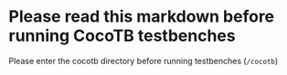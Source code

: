 # Please read this markdown before running CocoTB testbenches

Please enter the cocotb directory before running testbenches (`/cocotb`)
